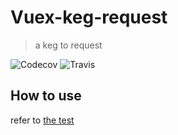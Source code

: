 # Vuex-keg-request
> a keg to request


![Codecov](https://img.shields.io/codecov/c/github/bichikim/vuex-keg-request.svg)
![Travis](https://img.shields.io/travis/bichikim/vuex-keg-request.svg)

## How to use
refer to [the test](https://github.com/bichikim/vuex-keg-request/blob/master/src/index.spec.js)
